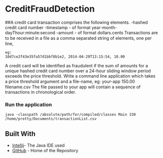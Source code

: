 # CreditFraudDetection
##A credit card transaction comprises the following elements.
-hashed credit card number
-timestamp - of format year-month-dayThour:minute:second
-amount - of format dollars.cents
Transactions are to be received in a ﬁle as a comma separated string of elements, one per line,
```
eg:
10d7ce2f43e35fa57d1bbf8b1e2, 2014-04-29T13:15:54, 10.00
```
A credit card will be identified as fraudulent if the sum of amounts for a unique hashed credit
card number over a 24-hour sliding window period exceeds the price threshold.
Write a command line application which takes a price threshold argument and a ﬁle-name, 
eg: your-app 150.00 filename.csv
The file passed to your app will contain a sequence of transactions in chronological order.

### Run the application
```
java -classpath /absolute/path/for/compiled/classes Main 150 /home/pretty/Documents/transactionList.csv
```

## Built With
* [Intellij](https://www.jetbrains.com/idea/download/)- The Java IDE used
* [GitHub](https://github.com/) - Home of the Repository


